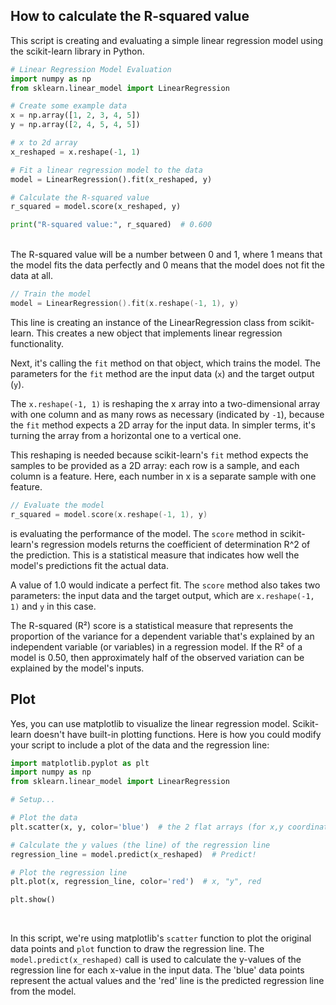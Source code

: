 ## How to calculate the R-squared value

This script is creating and evaluating a simple linear regression model using the scikit-learn library in Python.

```py
# Linear Regression Model Evaluation
import numpy as np
from sklearn.linear_model import LinearRegression

# Create some example data
x = np.array([1, 2, 3, 4, 5])
y = np.array([2, 4, 5, 4, 5])

# x to 2d array
x_reshaped = x.reshape(-1, 1)

# Fit a linear regression model to the data
model = LinearRegression().fit(x_reshaped, y)

# Calculate the R-squared value
r_squared = model.score(x_reshaped, y)

print("R-squared value:", r_squared)  # 0.600
```

<br>
The R-squared value will be a number between 0 and 1, where 1 means that the model fits the data perfectly and 0 means that the model does not fit the data at all.

```c
// Train the model
model = LinearRegression().fit(x.reshape(-1, 1), y)
```

This line is creating an instance of the LinearRegression class from scikit-learn. This creates a new object that implements linear regression functionality.

Next, it's calling the `fit` method on that object, which trains the model. The parameters for the `fit` method are the input data (`x`) and the target output (`y`).

The `x.reshape(-1, 1)` is reshaping the x array into a two-dimensional array with one column and as many rows as necessary (indicated by `-1`), because the `fit` method expects a 2D array for the input data. In simpler terms, it's turning the array from a horizontal one to a vertical one.

This reshaping is needed because scikit-learn's `fit` method expects the samples to be provided as a 2D array: each row is a sample, and each column is a feature. Here, each number in x is a separate sample with one feature.

```c
// Evaluate the model
r_squared = model.score(x.reshape(-1, 1), y)
```

is evaluating the performance of the model. The `score` method in scikit-learn's regression models returns the coefficient of determination R^2 of the prediction. This is a statistical measure that indicates how well the model's predictions fit the actual data.

A value of 1.0 would indicate a perfect fit. The `score` method also takes two parameters: the input data and the target output, which are `x.reshape(-1, 1)` and `y` in this case.

The R-squared (R²) score is a statistical measure that represents the proportion of the variance for a dependent variable that's explained by an independent variable (or variables) in a regression model. If the R² of a model is 0.50, then approximately half of the observed variation can be explained by the model's inputs.

## Plot

Yes, you can use matplotlib to visualize the linear regression model. Scikit-learn doesn't have built-in plotting functions. Here is how you could modify your script to include a plot of the data and the regression line:

```python
import matplotlib.pyplot as plt
import numpy as np
from sklearn.linear_model import LinearRegression

# Setup...

# Plot the data
plt.scatter(x, y, color='blue')  # the 2 flat arrays (for x,y coordinates)

# Calculate the y values (the line) of the regression line
regression_line = model.predict(x_reshaped)  # Predict!

# Plot the regression line
plt.plot(x, regression_line, color='red')  # x, "y", red

plt.show()
```

<br>

In this script, we're using matplotlib's `scatter` function to plot the original data points and `plot` function to draw the regression line. The `model.predict(x_reshaped)` call is used to calculate the y-values of the regression line for each x-value in the input data. The 'blue' data points represent the actual values and the 'red' line is the predicted regression line from the model.

<br>
